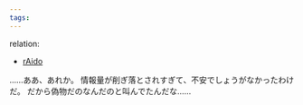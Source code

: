 ```yaml
---
tags:
---
```

relation:
 - [rAido](../Novels/NovelClean/ナカリア/設定/登場人物/語録/愛土録.md)

……ああ、あれか。
情報量が削ぎ落とされすぎて、不安でしょうがなかったわけだ。
だから偽物だのなんだのと叫んでたんだな……